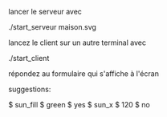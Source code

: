 lancer le serveur avec 

./start_serveur maison.svg

lancez le client sur un autre terminal avec

./start_client 

répondez au formulaire qui s'affiche à l'écran

suggestions:

$ sun_fill
$ green
$ yes
$ sun_x
$ 120
$ no
